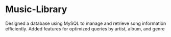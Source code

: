 # Music-Library
Designed a database using MySQL to manage and retrieve song information efficiently. Added features for optimized queries by artist, album, and genre
